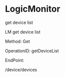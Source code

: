 #     LogicMonitor


get device list

LM get device list

Method: Get

OperationID: getDeviceList

EndPoint:

/device/devices
